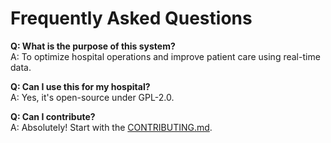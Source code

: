 # Frequently Asked Questions

**Q: What is the purpose of this system?**  
A: To optimize hospital operations and improve patient care using real-time data.

**Q: Can I use this for my hospital?**  
A: Yes, it's open-source under GPL-2.0.

**Q: Can I contribute?**  
A: Absolutely! Start with the [CONTRIBUTING.md](./CONTRIBUTING.md).